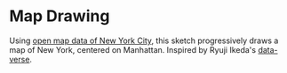 # Map Drawing

Using [open map data of New York City](https://www.nyc.gov/site/planning/data-maps/open-data/dwn-digital-city-map.page), this sketch progressively draws a map of New York, centered on Manhattan. Inspired by Ryuji Ikeda's [data-verse](https://www.factmag.com/2021/05/20/ryoji-ikeda-presents-data-verse/).
